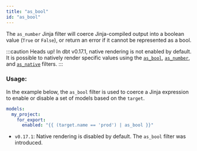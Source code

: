 ```yaml
---
title: "as_bool"
id: "as_bool"
---
```


The `as_number` Jinja filter will coerce Jinja-compiled output into a boolean
value (`True` or `False`), or return an error if it cannot be represented
as a bool.

:::caution Heads up!
In dbt v0.17.1, native rendering is not enabled by default. It is possible to
natively render specific values using the [`as_bool`](as_bool), 
[`as_number`](as_number), and [`as_native`](as_native) filters.
:::

### Usage:

In the example below, the `as_bool` filter is used to coerce a Jinja 
expression to enable or disable a set of models based on the `target`.

<File name='dbt_project.yml'>

```yml
models:
  my_project:
    for_export:
      enabled: "{{ (target.name == 'prod') | as_bool }}"
```

</File>

<Changelog>

* `v0.17.1`: Native rendering is disabled by default. The `as_bool` filter was 
introduced.

</Changelog>
